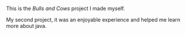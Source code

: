 This is the *Bulls and Cows* project I made myself.

My second project, it was an enjoyable experience and helped me learn more about java.
